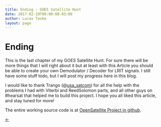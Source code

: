 ```yaml
---
title: Ending - GOES Satellite Hunt
date: 2017-02-19T00:00:00-03:00
author: Lucas Teske
layout: page
---
```


# Ending

This is the last chapter of my GOES Satellite Hunt. For sure there will be more things that I will right about it but at least with this Article you should be able to create your own Demodulator / Decoder for LRIT signals. I still have some stuff todo, but I will post my progress here in this blog.

I would like to thank Trango \(@[usa\_satcom](https://twitter.com/usa_satcom)\) for all the help with the problems I had with Viterbi and ReedSolomon parts, and all other guys on \#hearsat that helped me to build this project. I hope you all liked this article, and stay tuned for more!

The entire working source code is at [OpenSatellite Project in github](https://github.com/racerxdl/open-satellite-project).

<div class="pagination">
    <a href="{{ '/goes-satellite-hunt/file-types/lrit-header-description/132-dcs-filename-record' | prepend: site.baseurl }}" class="left arrow">&#8592;</a>
</div>
